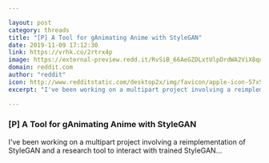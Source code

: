 ```yaml
---

layout: post
category: threads
title: "[P] A Tool for gAnimating Anime with StyleGAN"
date: 2019-11-09 17:12:30
link: https://vrhk.co/2rtrx4p
image: https://external-preview.redd.it/RvSiB_66AeGZDLxtUlpDrdWA2ViX8qn3IQDpLZ0TYIU.jpg?width=1200&height=628.272251309&auto=webp&s=fe24b5b41443aed8404180f081a43b966c26222f
domain: reddit.com
author: "reddit"
icon: http://www.redditstatic.com/desktop2x/img/favicon/apple-icon-57x57.png
excerpt: "I've been working on a multipart project involving a reimplementation of StyleGAN and a research tool to interact with trained StyleGAN..."

---
```


### [P] A Tool for gAnimating Anime with StyleGAN

I've been working on a multipart project involving a reimplementation of StyleGAN and a research tool to interact with trained StyleGAN...